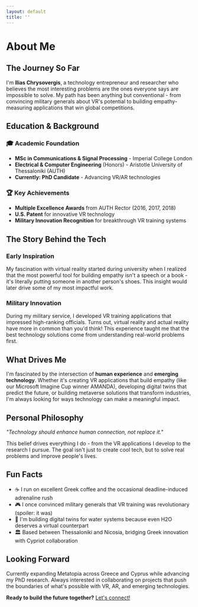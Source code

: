 ```yaml
---
layout: default
title: ''
---
```


# About Me

## The Journey So Far

I'm **Ilias Chrysovergis**, a technology entrepreneur and researcher who believes the most interesting problems are the ones everyone says are impossible to solve. My path has been anything but conventional - from convincing military generals about VR's potential to building empathy-measuring applications that win global competitions.

## Education & Background

### 🎓 Academic Foundation
- **MSc in Communications & Signal Processing** - Imperial College London  
- **Electrical & Computer Engineering** (Honors) - Aristotle University of Thessaloniki (AUTH)
- **Currently: PhD Candidate** - Advancing VR/AR technologies

### 🏆 Key Achievements
- **Multiple Excellence Awards** from AUTH Rector (2016, 2017, 2018)
- **U.S. Patent** for innovative VR technology
- **Military Innovation Recognition** for breakthrough VR training systems

## The Story Behind the Tech

### **Early Inspiration**
My fascination with virtual reality started during university when I realized that the most powerful tool for building empathy isn't a speech or a book - it's literally putting someone in another person's shoes. This insight would later drive some of my most impactful work.

### **Military Innovation** 
During my military service, I developed VR training applications that impressed high-ranking officials. Turns out, virtual reality and actual reality have more in common than you'd think! This experience taught me that the best technology solutions come from understanding real-world problems first.

## What Drives Me

I'm fascinated by the intersection of **human experience** and **emerging technology**. Whether it's creating VR applications that build empathy (like our Microsoft Imagine Cup winner AMANDA), developing digital twins that predict the future, or building metaverse solutions that transform industries, I'm always looking for ways technology can make a meaningful impact.

## Personal Philosophy

*"Technology should enhance human connection, not replace it."*

This belief drives everything I do - from the VR applications I develop to the research I pursue. The goal isn't just to create cool tech, but to solve real problems and improve people's lives.

## Fun Facts

- ☕ I run on excellent Greek coffee and the occasional deadline-induced adrenaline rush
- 🎮 I once convinced military generals that VR training was revolutionary (spoiler: it was)
- 🌊 I'm building digital twins for water systems because even H2O deserves a virtual counterpart
- 🏛️ Based between Thessaloniki and Nicosia, bridging Greek innovation with Cypriot collaboration

## Looking Forward

Currently expanding Metatopia across Greece and Cyprus while advancing my PhD research. Always interested in collaborating on projects that push the boundaries of what's possible with VR, AR, and emerging technologies.

**Ready to build the future together?** [Let's connect!](/contact)
